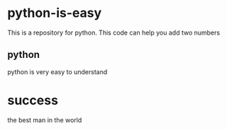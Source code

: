 # python-is-easy
This is a repository for python.
This code can help you add two numbers 

## python 
python is very easy to understand 

# success
the best man in the world
